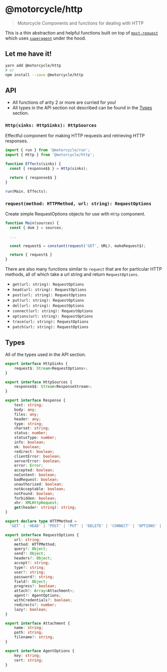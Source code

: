 # @motorcycle/http

> Motorcycle Components and functions for dealing with HTTP

This is a thin abstraction and helpful functions built on top of
[`most-request`](https://github.com/TylorS/most-request) which uses
[`superagent`](https://github.com/visionmedia/superagent) under the hood.

## Let me have it!
```sh
yarn add @motorcycle/http
# or
npm install --save @motorcycle/http
```

## API

- All functions of arity 2 or more are curried for you!
- All types in the API section not described can be found in the [Types](#types) section.

### `Http(sinks: HttpSinks): HttpSources`

Effectful component for making HTTP requests and retrieving HTTP responses.

```typescript
import { run } from '@motorcycle/run';
import { Http } from '@motorcycle/http';

function Effects(sinks) {
  const { response$$ } = Http(sinks);

  return { response$$ }
}

run(Main, Effects);
```

### `request(method: HTTPMethod, url: string): RequestOptions`

Create simple RequestOptions objects for use with `Http` component.

```typescript
function Main(sources) {
  const { dom } = sources;

  ...

  const request$ = constant(request('GET', URL), makeRequest$);

  return { request$ }
}
```

There are also many functions similar to `request` that are for particular HTTP
methods, all of which take a url string and return `RequestOptions`.

- `get(url: string): RequestOptions`
- `head(url: string): RequestOptions`
- `post(url: string): RequestOptions`
- `put(url: string): RequestOptions`
- `del(url: string): RequestOptions`
- `connect(url: string): RequestOptions`
- `options(url: string): RequestOptions`
- `trace(url: string): RequestOptions`
- `patch(url: string): RequestOptions`

## Types

All of the types used in the API section.

```typescript
export interface HttpSinks {
    request$: Stream<RequestOptions>;
}

export interface HttpSources {
    response$$: Stream<ResponseStream>;
}

export interface Response {
    text: string;
    body: any;
    files: any;
    header: any;
    type: string;
    charset: string;
    status: number;
    statusType: number;
    info: boolean;
    ok: boolean;
    redirect: boolean;
    clientError: boolean;
    serverError: boolean;
    error: Error;
    accepted: boolean;
    noContent: boolean;
    badRequest: boolean;
    unauthorized: boolean;
    notAcceptable: boolean;
    notFound: boolean;
    forbidden: boolean;
    xhr: XMLHttpRequest;
    get(header: string): string;
}

export declare type HTTPMethod =
  'GET' | 'HEAD' | 'POST' | 'PUT' | 'DELETE' | 'CONNECT' | 'OPTIONS' | 'TRACE' | 'PATCH';

export interface RequestOptions {
    url: string;
    method: HTTPMethod;
    query?: Object;
    send?: Object;
    headers?: Object;
    accept?: string;
    type?: string;
    user?: string;
    password?: string;
    field?: Object;
    progress?: boolean;
    attach?: Array<Attachment>;
    agent?: AgentOptions;
    withCredentials?: boolean;
    redirects?: number;
    lazy?: boolean;
}

export interface Attachment {
    name: string;
    path: string;
    filename?: string;
}

export interface AgentOptions {
    key: string;
    cert: string;
}
```